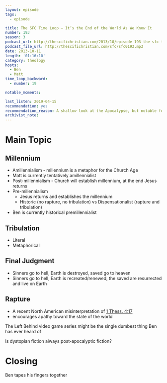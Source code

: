 ```yaml
---
layout: episode
tags:
  - episode

title: The SFC Time Loop – It’s the End of the World As We Know It
number: 193
season: 3
podcast_url: http://thescifichristian.com/2013/10/episode-193-the-sfc-time-loop-its-the-end-of-the-world-as-we-know-it/
podcast_file_url: http://thescifichristian.com/sfc/sfc0193.mp3
date: 2013-10-11
length: '01:16:10'
category: theology
hosts:
  - Ben
  - Matt
time_loop_backward: 
  - number: 19

notable_moments:

last_listen: 2019-04-15
recommendation: yes
recommendation_reason: A shallow look at the Apocalypse, but notable for being the first time that Ben and Matt attack <i class="work-title">Left Behind</i>.
archivist_note: 
---
```

# Main Topic

## Millennium
- Amillennialism - millennium is a metaphor for the Church Age
- Matt is currently tentatively amillennialist
- Post-millennialism - Church will establish millennium, at the end Jesus returns
- Pre-millennialism 
  - Jesus returns and establishes the millennium
  - Historic (no rapture, no tribulation) vs Dispensationalist (rapture and tribulation)
- Ben is currently historical premillennialist

## Tribulation
- Literal
- Metaphorical

## Final Judgment
- Sinners go to hell, Earth is destroyed, saved go to heaven
- Sinners go to hell, Earth is recreated/renewed, the saved are resurrected and live on Earth

## Rapture 
- A recent North American misinterpretation of [1 Thess. 4:17](https://www.biblegateway.com/passage/?search=1+thes+4%3A17&version=ESV)
- encourages apathy toward the state of the world

The Left Behind video game series might be the single dumbest thing Ben has ever heard of

Is dystopian fiction always post-apocalyptic fiction? 



# Closing

Ben tapes his fingers together